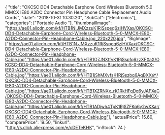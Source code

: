 {
	"title": "OKCSC DD4 Detachable Earphone Cord Wireless Bluetooth 5.0 MMCX IE80 A2DC Connector Pin Headphone Cable Replacement Audio Cords",
	"date": "2018-10-31 10:30:20",
	"SubCat": ["Electronics"],
	"categories": ["Portable Audio "],
	"thumbnailImage": "https://ae01.alicdn.com/kf/HTB1N.JMXzzuK1RjSspeq6ziHVXax/OKCSC-DD4-Detachable-Earphone-Cord-Wireless-Bluetooth-5-0-MMCX-IE80-A2DC-Connector-Pin-Headphone-Cable.jpg_220x220.jpg",
	"BigImage": ["https://ae01.alicdn.com/kf/HTB1N.JMXzzuK1RjSspeq6ziHVXax/OKCSC-DD4-Detachable-Earphone-Cord-Wireless-Bluetooth-5-0-MMCX-IE80-A2DC-Connector-Pin-Headphone-Cable.jpg","https://ae01.alicdn.com/kf/HTB1O7JNXtfvK1RjSspfq6zzXFXaX/OKCSC-DD4-Detachable-Earphone-Cord-Wireless-Bluetooth-5-0-MMCX-IE80-A2DC-Connector-Pin-Headphone-Cable.jpg","https://ae01.alicdn.com/kf/HTB1jShMXvfsK1RjSszbq6AqBXXaY/OKCSC-DD4-Detachable-Earphone-Cord-Wireless-Bluetooth-5-0-MMCX-IE80-A2DC-Connector-Pin-Headphone-Cable.jpg","https://ae01.alicdn.com/kf/HTB1XZRNXx_rK1RkHFqDq6yJAFXaC/OKCSC-DD4-Detachable-Earphone-Cord-Wireless-Bluetooth-5-0-MMCX-IE80-A2DC-Connector-Pin-Headphone-Cable.jpg","https://ae01.alicdn.com/kf/HTB1ADjwh4TpK1RjSZFKq6y2wXXar/OKCSC-DD4-Detachable-Earphone-Cord-Wireless-Bluetooth-5-0-MMCX-IE80-A2DC-Connector-Pin-Headphone-Cable.jpg"],
	"actualPrice": 15.60,
	"comparePrice": 19.50,
	"linkurl": "http://s.click.aliexpress.com/e/cDETeKHK",
	"inStock": 74
}
